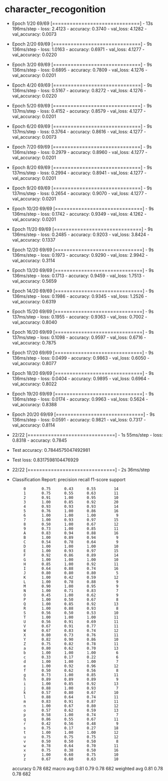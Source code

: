 # character_recogonition

- Epoch 1/20
69/69 [==============================] - 13s 196ms/step - loss: 2.4123 - accuracy: 0.3740 - val_loss: 4.1282 - val_accuracy: 0.0073
- Epoch 2/20
69/69 [==============================] - 9s 136ms/step - loss: 1.0163 - accuracy: 0.6971 - val_loss: 4.1277 - val_accuracy: 0.0220
- Epoch 3/20
69/69 [==============================] - 9s 136ms/step - loss: 0.6895 - accuracy: 0.7809 - val_loss: 4.1276 - val_accuracy: 0.0201
- Epoch 4/20
69/69 [==============================] - 9s 136ms/step - loss: 0.5167 - accuracy: 0.8272 - val_loss: 4.1276 - val_accuracy: 0.0220
- Epoch 5/20
69/69 [==============================] - 9s 137ms/step - loss: 0.4152 - accuracy: 0.8579 - val_loss: 4.1277 - val_accuracy: 0.0201
- Epoch 6/20
69/69 [==============================] - 9s 137ms/step - loss: 0.3764 - accuracy: 0.8616 - val_loss: 4.1277 - val_accuracy: 0.0073
- Epoch 7/20
69/69 [==============================] - 9s 136ms/step - loss: 0.2979 - accuracy: 0.8960 - val_loss: 4.1277 - val_accuracy: 0.0201
- Epoch 8/20
69/69 [==============================] - 9s 137ms/step - loss: 0.2994 - accuracy: 0.8941 - val_loss: 4.1277 - val_accuracy: 0.0201
- Epoch 9/20
69/69 [==============================] - 9s 137ms/step - loss: 0.2654 - accuracy: 0.9070 - val_loss: 4.1277 - val_accuracy: 0.0201
- Epoch 10/20
69/69 [==============================] - 9s 136ms/step - loss: 0.1742 - accuracy: 0.9349 - val_loss: 4.1262 - val_accuracy: 0.0201
- Epoch 11/20
69/69 [==============================] - 9s 136ms/step - loss: 0.2485 - accuracy: 0.9203 - val_loss: 3.8424 - val_accuracy: 0.1337
- Epoch 12/20
69/69 [==============================] - 9s 136ms/step - loss: 0.1973 - accuracy: 0.9290 - val_loss: 2.9942 - val_accuracy: 0.3114
- Epoch 13/20
69/69 [==============================] - 9s 136ms/step - loss: 0.1713 - accuracy: 0.9459 - val_loss: 1.7513 - val_accuracy: 0.5659
- Epoch 14/20
69/69 [==============================] - 9s 136ms/step - loss: 0.1986 - accuracy: 0.9345 - val_loss: 1.2526 - val_accuracy: 0.6319
- Epoch 15/20
69/69 [==============================] - 9s 137ms/step - loss: 0.1955 - accuracy: 0.9363 - val_loss: 0.7002 - val_accuracy: 0.8040
- Epoch 16/20
69/69 [==============================] - 9s 137ms/step - loss: 0.1098 - accuracy: 0.9597 - val_loss: 0.6716 - val_accuracy: 0.7875
- Epoch 17/20
69/69 [==============================] - 9s 136ms/step - loss: 0.0499 - accuracy: 0.9863 - val_loss: 0.6050 - val_accuracy: 0.8077
- Epoch 18/20
69/69 [==============================] - 9s 136ms/step - loss: 0.0404 - accuracy: 0.9895 - val_loss: 0.6964 - val_accuracy: 0.8022
- Epoch 19/20
69/69 [==============================] - 9s 136ms/step - loss: 0.0174 - accuracy: 0.9963 - val_loss: 0.5624 - val_accuracy: 0.8388
- Epoch 20/20
69/69 [==============================] - 9s 136ms/step - loss: 0.0591 - accuracy: 0.9821 - val_loss: 0.7317 - val_accuracy: 0.8114

- 22/22 [==============================] - 1s 55ms/step - loss: 0.8318 - accuracy: 0.7845
- Test accuracy: 0.7844575047492981
- Test loss: 0.8317598104476929
- 22/22 [==============================] - 2s 36ms/step
- Classification Report:
               precision    recall  f1-score   support

           0       0.75      0.43      0.55        14
           1       0.75      0.55      0.63        11
           2       0.91      1.00      0.95        10
           3       1.00      0.85      0.92        20
           4       0.93      0.93      0.93        14
           5       0.76      1.00      0.86        16
           6       1.00      1.00      1.00         9
           7       1.00      0.93      0.97        15
           8       0.50      1.00      0.67        12
           9       0.73      1.00      0.85        11
           A       0.83      0.94      0.88        16
           B       1.00      0.89      0.94         9
           C       0.54      0.78      0.64         9
           D       1.00      1.00      1.00        10
           E       1.00      0.93      0.97        15
           F       0.92      0.86      0.89        14
           G       1.00      1.00      1.00        10
           H       0.85      1.00      0.92        11
           I       0.64      0.88      0.74        16
           J       0.80      0.80      0.80         5
           K       1.00      0.42      0.59        12
           L       1.00      0.78      0.88         9
           M       0.90      1.00      0.95         9
           N       1.00      0.71      0.83         7
           O       0.45      1.00      0.62         9
           P       1.00      0.50      0.67         8
           Q       1.00      0.85      0.92        13
           R       1.00      0.88      0.93         8
           S       0.56      0.50      0.53        10
           T       1.00      1.00      1.00        11
           U       0.56      0.91      0.69        11
           V       0.67      0.91      0.77        11
           W       0.67      0.83      0.74        12
           X       0.80      0.73      0.76        11
           Y       0.82      0.90      0.86        10
           Z       0.75      0.82      0.78        11
           a       0.80      0.62      0.70        13
           b       1.00      1.00      1.00         6
           c       0.33      0.17      0.22         6
           d       1.00      1.00      1.00         7
           e       1.00      0.92      0.96        12
           f       0.50      0.62      0.56         8
           g       0.73      1.00      0.85        11
           h       0.89      0.89      0.89         9
           i       1.00      0.85      0.92        13
           j       0.88      1.00      0.93         7
           k       0.57      0.80      0.67        10
           l       0.88      0.64      0.74        11
           m       0.83      0.91      0.87        11
           n       1.00      0.67      0.80        12
           o       0.57      0.62      0.59        13
           p       0.58      1.00      0.74         7
           q       0.86      0.55      0.67        11
           r       0.42      0.56      0.48         9
           s       0.75      0.17      0.27        18
           t       1.00      1.00      1.00        12
           u       0.75      0.75      0.75        12
           v       0.50      0.50      0.50         8
           w       0.78      0.64      0.70        11
           x       0.75      0.38      0.50        16
           y       1.00      0.60      0.75        10
           z       0.67      0.60      0.63        10

    accuracy                           0.78       682
   macro avg       0.81      0.79      0.78       682
weighted avg       0.81      0.78      0.78       682
